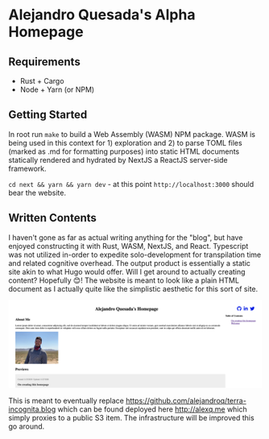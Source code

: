 # Alejandro Quesada's Alpha Homepage

## Requirements

- Rust + Cargo
- Node + Yarn (or NPM)

## Getting Started

In root run `make` to build a Web Assembly (WASM) NPM package. WASM is being used in this context for 1) exploration and 2) to parse TOML files (marked as .md for formatting purposes) into static HTML documents statically rendered and hydrated by NextJS a ReactJS server-side framework.

`cd next && yarn && yarn dev` - at this point `http://localhost:3000` should bear the website. 

## Written Contents

I haven't gone as far as actual writing anything for the "blog", but have enjoyed constructing it with Rust, WASM, NextJS, and React. Typescript was not utilized in-order to expedite solo-development for transpilation time and related cognitive overhead. The output product is essentially a static site akin to what Hugo would offer. Will I get around to actually creating content? Hopefully 😊! The website is meant to look like a plain HTML document as I actually quite like the simplistic aesthetic for this sort of site.

![screenshot](.github/screenshot.png)

This is meant to eventually replace https://github.com/alejandroq/terra-incognita.blog which can be found deployed here http://alexq.me which simply proxies to a public S3 item. The infrastructure will be improved this go around. 